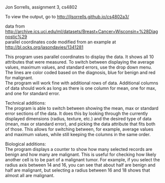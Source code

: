 Jon Sorrells, assignment 3, cs4802

To view the output, go to http://jlsorrells.github.io/cs4802a3/  

data from http://archive.ics.uci.edu/ml/datasets/Breast+Cancer+Wisconsin+%28Diagnostic%29  
parallel coordinates code modified from an example at http://bl.ocks.org/jasondavies/1341281 

This program uses parallel coordinates to display the data.  It shows all 10 attributes that were measured.  To switch between displaying the average values, maximum values, and standard errors, use the drop down menu.  
The lines are color coded based on the diagnosis, blue for benign and red for malignant.  
The program will work fine with additional rows of data.  Additional columns of data should work as long as there is one column for mean, one for max, and one for standard error.  

Technical additions:  
The program is able to switch between showing the mean, max or standard error sections of the data.  It does this by looking through the currently displayed dimensions (radius, texture, etc.) and the desired type of data (mean, max or standard error), and picking the data attribute that fits both of those.  This allows for switching between, for example, average values and maximum values, while still keeping the columns in the same order.  

Biological additions:  
The program displays a counter to show how many selected records are benign and how many are malignant.  This is useful for checking how likely another cell is to be part of a malignant tumor.  For example, if you select the radius axis between 14 and 16, you can see that about half are benign and half are malignant, but selecting a radius between 16 and 18 shows that almost all are malignant.  
